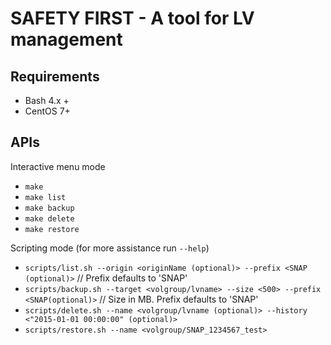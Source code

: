 # SAFETY FIRST - A tool for LV management

## Requirements

- Bash 4.x +
- CentOS 7+

## APIs

Interactive menu mode

- `make`
- `make list`
- `make backup`
- `make delete`
- `make restore`

Scripting mode (for more assistance run `--help`)

- `scripts/list.sh --origin <originName (optional)> --prefix <SNAP (optional)>` // Prefix defaults to 'SNAP'
- `scripts/backup.sh --target <volgroup/lvname> --size <500> --prefix <SNAP(optional)>` // Size in MB. Prefix defaults to 'SNAP'
- `scripts/delete.sh --name <volgroup/lvname (optional)> --history <"2015-01-01 00:00:00" (optional)>`
- `scripts/restore.sh --name <volgroup/SNAP_1234567_test>`
